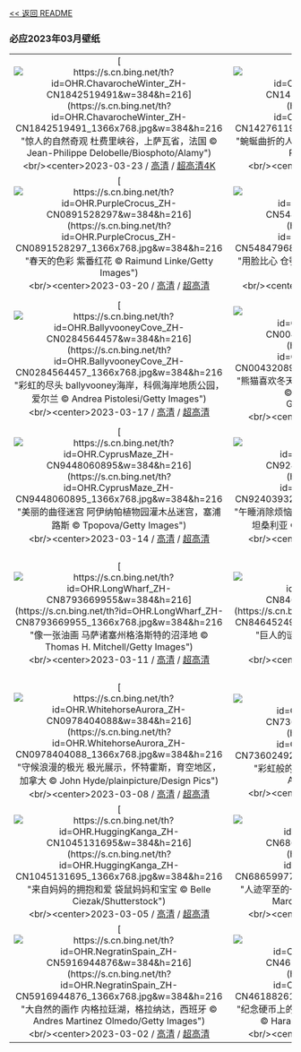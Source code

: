 [<< 返回 README](../../README.md)
### 必应2023年03月壁纸
||||
|:---:|:---:|:---:|
|[![https://s.cn.bing.net/th?id=OHR.ChavarocheWinter_ZH-CN1842519491&w=384&h=216](https://s.cn.bing.net/th?id=OHR.ChavarocheWinter_ZH-CN1842519491_1366x768.jpg&w=384&h=216 "惊人的自然奇观&#10;杜费里峡谷，上萨瓦省，法国&#10;© Jean-Philippe Delobelle/Biosphoto/Alamy")](https://s.cn.bing.net/search?q=%e6%9d%9c%e8%b4%b9%e9%87%8c%e5%b3%a1%e8%b0%b7&form=hpcapt&mkt=zh-cn&filters=HpDate:"20230322_1600")<br/><center>2023-03-23 / [高清](https://s.cn.bing.net/th?id=OHR.ChavarocheWinter_ZH-CN1842519491_1920x1200.jpg&w=1920&h=1200) / [超高清4K](https://s.cn.bing.net/th?id=OHR.ChavarocheWinter_ZH-CN1842519491_UHD.jpg&w=3840&h=2160)<center/>|[![https://s.cn.bing.net/th?id=OHR.LakePowellAerial_ZH-CN1427611965&w=384&h=216](https://s.cn.bing.net/th?id=OHR.LakePowellAerial_ZH-CN1427611965_1366x768.jpg&w=384&h=216 "蜿蜒曲折的人工湖泊，鲍威尔湖&#10;鲍威尔湖，美国&#10;© Peter Schaefer/Alamy")](https://s.cn.bing.net/search?q=%e9%b2%8d%e5%a8%81%e5%b0%94%e6%b9%96&form=hpcapt&mkt=zh-cn&filters=HpDate:"20230321_1600")<br/><center>2023-03-22 / [高清](https://s.cn.bing.net/th?id=OHR.LakePowellAerial_ZH-CN1427611965_1920x1200.jpg&w=1920&h=1200) / [超高清](https://s.cn.bing.net/th?id=OHR.LakePowellAerial_ZH-CN1427611965_UHD.jpg)<center/>|[![https://s.cn.bing.net/th?id=OHR.ColourDay_ZH-CN1032554089&w=384&h=216](https://s.cn.bing.net/th?id=OHR.ColourDay_ZH-CN1032554089_1366x768.jpg&w=384&h=216 "你最喜欢什么颜色？&#10;彩色粉笔&#10;© Stephen Shepherd/Plainpicture")](https://s.cn.bing.net/search?q=%e5%bd%a9%e8%89%b2%e7%b2%89%e7%ac%94&form=hpcapt&mkt=zh-cn&filters=HpDate:"20230320_1600")<br/><center>2023-03-21 / [高清](https://s.cn.bing.net/th?id=OHR.ColourDay_ZH-CN1032554089_1920x1200.jpg&w=1920&h=1200) / [超高清](https://s.cn.bing.net/th?id=OHR.ColourDay_ZH-CN1032554089_UHD.jpg)<center/>|
|[![https://s.cn.bing.net/th?id=OHR.PurpleCrocus_ZH-CN0891528297&w=384&h=216](https://s.cn.bing.net/th?id=OHR.PurpleCrocus_ZH-CN0891528297_1366x768.jpg&w=384&h=216 "春天的色彩&#10;紫番红花&#10;© Raimund Linke/Getty Images")](https://s.cn.bing.net/search?q=%e7%b4%ab%e7%95%aa%e7%ba%a2%e8%8a%b1&form=hpcapt&mkt=zh-cn&filters=HpDate:"20230319_1600")<br/><center>2023-03-20 / [高清](https://s.cn.bing.net/th?id=OHR.PurpleCrocus_ZH-CN0891528297_1920x1200.jpg&w=1920&h=1200) / [超高清](https://s.cn.bing.net/th?id=OHR.PurpleCrocus_ZH-CN0891528297_UHD.jpg)<center/>|[![https://s.cn.bing.net/th?id=OHR.BarnOwlWinter_ZH-CN5484796826&w=384&h=216](https://s.cn.bing.net/th?id=OHR.BarnOwlWinter_ZH-CN5484796826_1366x768.jpg&w=384&h=216 "用脸比心&#10;仓鸮，英格兰&#10;© Ondrej Prosicky/Getty Images")](https://s.cn.bing.net/search?q=%e4%bb%93%e9%b8%ae&form=hpcapt&mkt=zh-cn&filters=HpDate:"20230318_1600")<br/><center>2023-03-19 / [高清](https://s.cn.bing.net/th?id=OHR.BarnOwlWinter_ZH-CN5484796826_1920x1200.jpg&w=1920&h=1200) / [超高清4K](https://s.cn.bing.net/th?id=OHR.BarnOwlWinter_ZH-CN5484796826_UHD.jpg&w=3840&h=2160)<center/>|[![https://s.cn.bing.net/th?id=OHR.MarsTars_ZH-CN0496313394&w=384&h=216](https://s.cn.bing.net/th?id=OHR.MarsTars_ZH-CN0496313394_1366x768.jpg&w=384&h=216 "此景只应天上有&#10;甘博阿陨击坑，火星&#10;© NASA/JPL-Caltech/University of Arizona")](https://s.cn.bing.net/search?q=%e7%81%ab%e6%98%9f&form=hpcapt&mkt=zh-cn&filters=HpDate:"20230317_1600")<br/><center>2023-03-18 / [高清](https://s.cn.bing.net/th?id=OHR.MarsTars_ZH-CN0496313394_1920x1200.jpg&w=1920&h=1200) / [超高清](https://s.cn.bing.net/th?id=OHR.MarsTars_ZH-CN0496313394_UHD.jpg)<center/>|
|[![https://s.cn.bing.net/th?id=OHR.BallyvooneyCove_ZH-CN0284564457&w=384&h=216](https://s.cn.bing.net/th?id=OHR.BallyvooneyCove_ZH-CN0284564457_1366x768.jpg&w=384&h=216 "彩虹的尽头&#10;ballyvooney海岸，科佩海岸地质公园，爱尔兰&#10;© Andrea Pistolesi/Getty Images")](https://s.cn.bing.net/search?q=%e7%88%b1%e5%b0%94%e5%85%b0%e7%a7%91%e4%bd%a9%e6%b5%b7%e5%b2%b8%e5%9c%b0%e8%b4%a8%e5%85%ac%e5%9b%ad&form=hpcapt&mkt=zh-cn&filters=HpDate:"20230316_1600")<br/><center>2023-03-17 / [高清](https://s.cn.bing.net/th?id=OHR.BallyvooneyCove_ZH-CN0284564457_1920x1200.jpg&w=1920&h=1200) / [超高清](https://s.cn.bing.net/th?id=OHR.BallyvooneyCove_ZH-CN0284564457_UHD.jpg)<center/>|[![https://s.cn.bing.net/th?id=OHR.ChengduPanda_ZH-CN0043208941&w=384&h=216](https://s.cn.bing.net/th?id=OHR.ChengduPanda_ZH-CN0043208941_1366x768.jpg&w=384&h=216 "熊猫喜欢冬天吗？&#10;成都大熊猫繁育研究基地，中国&#10;© Jim Zuckerman/Jaynes Gallery/DanitaDelimont")](https://s.cn.bing.net/search?q=%e6%88%90%e9%83%bd%e5%a4%a7%e7%86%8a%e7%8c%ab%e7%b9%81%e8%82%b2%e7%a0%94%e7%a9%b6%e5%9f%ba%e5%9c%b0&form=hpcapt&mkt=zh-cn&filters=HpDate:"20230315_1600")<br/><center>2023-03-16 / [高清](https://s.cn.bing.net/th?id=OHR.ChengduPanda_ZH-CN0043208941_1920x1200.jpg&w=1920&h=1200) / [超高清](https://s.cn.bing.net/th?id=OHR.ChengduPanda_ZH-CN0043208941_UHD.jpg)<center/>|[![https://s.cn.bing.net/th?id=OHR.AgueroSpain_ZH-CN9622864502&w=384&h=216](https://s.cn.bing.net/th?id=OHR.AgueroSpain_ZH-CN9622864502_1366x768.jpg&w=384&h=216 "如此美景在何处？&#10;阿圭罗村庄，西班牙&#10;© Andrea Comi/Getty Images")](https://s.cn.bing.net/search?q=%e9%98%bf%e5%9c%ad%e7%bd%97%e6%9d%91%e5%ba%84&form=hpcapt&mkt=zh-cn&filters=HpDate:"20230314_1600")<br/><center>2023-03-15 / [高清](https://s.cn.bing.net/th?id=OHR.AgueroSpain_ZH-CN9622864502_1920x1200.jpg&w=1920&h=1200) / [超高清](https://s.cn.bing.net/th?id=OHR.AgueroSpain_ZH-CN9622864502_UHD.jpg)<center/>|
|[![https://s.cn.bing.net/th?id=OHR.CyprusMaze_ZH-CN9448060895&w=384&h=216](https://s.cn.bing.net/th?id=OHR.CyprusMaze_ZH-CN9448060895_1366x768.jpg&w=384&h=216 "美丽的曲径迷宫&#10;阿伊纳帕植物园灌木丛迷宫，塞浦路斯&#10;© Tpopova/Getty Images")](https://s.cn.bing.net/search?q=%e5%a1%9e%e6%b5%a6%e8%b7%af%e6%96%af&form=hpcapt&mkt=zh-cn&filters=HpDate:"20230313_1600")<br/><center>2023-03-14 / [高清](https://s.cn.bing.net/th?id=OHR.CyprusMaze_ZH-CN9448060895_1920x1200.jpg&w=1920&h=1200) / [超高清](https://s.cn.bing.net/th?id=OHR.CyprusMaze_ZH-CN9448060895_UHD.jpg)<center/>|[![https://s.cn.bing.net/th?id=OHR.LionessesNap_ZH-CN9240393299&w=384&h=216](https://s.cn.bing.net/th?id=OHR.LionessesNap_ZH-CN9240393299_1366x768.jpg&w=384&h=216 "午睡消除烦恼&#10;正在睡觉的母狮, 塞伦盖蒂国家公园，坦桑利亚&#10;© Cavan Images/Shutterstock")](https://s.cn.bing.net/search?q=%e5%a1%9e%e4%bc%a6%e7%9b%96%e8%92%82%e5%9b%bd%e5%ae%b6%e5%85%ac%e5%9b%ad&form=hpcapt&mkt=zh-cn&filters=HpDate:"20230312_1600")<br/><center>2023-03-13 / [高清](https://s.cn.bing.net/th?id=OHR.LionessesNap_ZH-CN9240393299_1920x1200.jpg&w=1920&h=1200) / [超高清](https://s.cn.bing.net/th?id=OHR.LionessesNap_ZH-CN9240393299_UHD.jpg)<center/>|[![https://s.cn.bing.net/th?id=OHR.SouthDownsSheep_ZH-CN8986424729&w=384&h=216](https://s.cn.bing.net/th?id=OHR.SouthDownsSheep_ZH-CN8986424729_1366x768.jpg&w=384&h=216 "波浪板起伏的绿丘&#10;南唐斯国家公园的绵羊，东萨塞克斯郡，英国&#10;© Slawek Staszczuk/Alamy")](https://s.cn.bing.net/search?q=%e5%8d%97%e5%94%90%e6%96%af%e5%9b%bd%e5%ae%b6%e5%85%ac%e5%9b%ad&form=hpcapt&mkt=zh-cn&filters=HpDate:"20230311_1600")<br/><center>2023-03-12 / [高清](https://s.cn.bing.net/th?id=OHR.SouthDownsSheep_ZH-CN8986424729_1920x1200.jpg&w=1920&h=1200) / [超高清4K](https://s.cn.bing.net/th?id=OHR.SouthDownsSheep_ZH-CN8986424729_UHD.jpg&w=3840&h=2160)<center/>|
|[![https://s.cn.bing.net/th?id=OHR.LongWharf_ZH-CN8793669955&w=384&h=216](https://s.cn.bing.net/th?id=OHR.LongWharf_ZH-CN8793669955_1366x768.jpg&w=384&h=216 "像一张油画&#10;马萨诸塞州格洛斯特的沼泽地&#10;© Thomas H. Mitchell/Getty Images")](https://s.cn.bing.net/search?q=%e9%a9%ac%e8%90%a8%e8%af%b8%e5%a1%9e%e5%b7%9e%e6%a0%bc%e6%b4%9b%e6%96%af%e7%89%b9&form=hpcapt&mkt=zh-cn&filters=HpDate:"20230310_1600")<br/><center>2023-03-11 / [高清](https://s.cn.bing.net/th?id=OHR.LongWharf_ZH-CN8793669955_1920x1200.jpg&w=1920&h=1200) / [超高清](https://s.cn.bing.net/th?id=OHR.LongWharf_ZH-CN8793669955_UHD.jpg)<center/>|[![https://s.cn.bing.net/th?id=OHR.EdaleValley_ZH-CN8464524952&w=384&h=216](https://s.cn.bing.net/th?id=OHR.EdaleValley_ZH-CN8464524952_1366x768.jpg&w=384&h=216 "巨人的谜题&#10;埃代尔，峰区，英国&#10;© John Finney/Getty Images")](https://s.cn.bing.net/search?q=%e8%8b%b1%e5%9b%bd%e5%b3%b0%e5%8c%ba&form=hpcapt&mkt=zh-cn&filters=HpDate:"20230309_1600")<br/><center>2023-03-10 / [高清](https://s.cn.bing.net/th?id=OHR.EdaleValley_ZH-CN8464524952_1920x1200.jpg&w=1920&h=1200) / [超高清](https://s.cn.bing.net/th?id=OHR.EdaleValley_ZH-CN8464524952_UHD.jpg)<center/>|[![https://s.cn.bing.net/th?id=OHR.WaimeaRainbow_ZH-CN1127225170&w=384&h=216](https://s.cn.bing.net/th?id=OHR.WaimeaRainbow_ZH-CN1127225170_1366x768.jpg&w=384&h=216 "雨后见彩虹&#10;威美亚峡谷和怀波奥瀑布上空的彩虹,考艾岛，夏威夷，美国&#10;© Beverley Van Praagh/Getty Images")](https://s.cn.bing.net/search?q=%e5%a8%81%e7%be%8e%e4%ba%9a%e5%b3%a1%e8%b0%b7&form=hpcapt&mkt=zh-cn&filters=HpDate:"20230308_1600")<br/><center>2023-03-09 / [高清](https://s.cn.bing.net/th?id=OHR.WaimeaRainbow_ZH-CN1127225170_1920x1200.jpg&w=1920&h=1200) / [超高清](https://s.cn.bing.net/th?id=OHR.WaimeaRainbow_ZH-CN1127225170_UHD.jpg)<center/>|
|[![https://s.cn.bing.net/th?id=OHR.WhitehorseAurora_ZH-CN0978404088&w=384&h=216](https://s.cn.bing.net/th?id=OHR.WhitehorseAurora_ZH-CN0978404088_1366x768.jpg&w=384&h=216 "守候浪漫的极光&#10;极光展示，怀特霍斯，育空地区，加拿大&#10;© John Hyde/plainpicture/Design Pics")](https://s.cn.bing.net/search?q=%e6%80%80%e7%89%b9%e9%9c%8d%e6%96%af%e5%8c%97%e6%9e%81%e5%85%89&form=hpcapt&mkt=zh-cn&filters=HpDate:"20230307_1600")<br/><center>2023-03-08 / [高清](https://s.cn.bing.net/th?id=OHR.WhitehorseAurora_ZH-CN0978404088_1920x1200.jpg&w=1920&h=1200) / [超高清](https://s.cn.bing.net/th?id=OHR.WhitehorseAurora_ZH-CN0978404088_UHD.jpg)<center/>|[![https://s.cn.bing.net/th?id=OHR.YuanyangChina_ZH-CN7360249295&w=384&h=216](https://s.cn.bing.net/th?id=OHR.YuanyangChina_ZH-CN7360249295_1366x768.jpg&w=384&h=216 "彩虹般的风景&#10;梯田鸟瞰图，元阳，中国&#10;© AlexGcs/Getty Images")](https://s.cn.bing.net/search?q=%e4%b8%ad%e5%9b%bd%e5%85%83%e9%98%b3&form=hpcapt&mkt=zh-cn&filters=HpDate:"20230306_1600")<br/><center>2023-03-07 / [高清](https://s.cn.bing.net/th?id=OHR.YuanyangChina_ZH-CN7360249295_1920x1200.jpg&w=1920&h=1200) / [超高清](https://s.cn.bing.net/th?id=OHR.YuanyangChina_ZH-CN7360249295_UHD.jpg)<center/>|[![https://s.cn.bing.net/th?id=OHR.IcelandHorses_ZH-CN7213041152&w=384&h=216](https://s.cn.bing.net/th?id=OHR.IcelandHorses_ZH-CN7213041152_1366x768.jpg&w=384&h=216 "这些独特的生物是什么?&#10;站在自己领域的冰岛马，冰岛&#10;© Rodrigo Lourezini/Shutterstock")](https://s.cn.bing.net/search?q=%e5%86%b0%e5%b2%9b%e9%a9%ac&form=hpcapt&mkt=zh-cn&filters=HpDate:"20230305_1600")<br/><center>2023-03-06 / [高清](https://s.cn.bing.net/th?id=OHR.IcelandHorses_ZH-CN7213041152_1920x1200.jpg&w=1920&h=1200) / [超高清](https://s.cn.bing.net/th?id=OHR.IcelandHorses_ZH-CN7213041152_UHD.jpg)<center/>|
|[![https://s.cn.bing.net/th?id=OHR.HuggingKanga_ZH-CN1045131695&w=384&h=216](https://s.cn.bing.net/th?id=OHR.HuggingKanga_ZH-CN1045131695_1366x768.jpg&w=384&h=216 "来自妈妈的拥抱和爱&#10;袋鼠妈妈和宝宝&#10;© Belle Ciezak/Shutterstock")](https://s.cn.bing.net/search?q=%e8%a2%8b%e9%bc%a0&form=hpcapt&mkt=zh-cn&filters=HpDate:"20230304_1600")<br/><center>2023-03-05 / [高清](https://s.cn.bing.net/th?id=OHR.HuggingKanga_ZH-CN1045131695_1920x1200.jpg&w=1920&h=1200) / [超高清](https://s.cn.bing.net/th?id=OHR.HuggingKanga_ZH-CN1045131695_UHD.jpg)<center/>|[![https://s.cn.bing.net/th?id=OHR.PicoVolcano_ZH-CN6865997792&w=384&h=216](https://s.cn.bing.net/th?id=OHR.PicoVolcano_ZH-CN6865997792_1366x768.jpg&w=384&h=216 "人迹罕至的一条路&#10;通往皮库山的道路，葡萄牙&#10;© Marco Bottigelli/Getty Images")](https://s.cn.bing.net/search?q=%e7%9a%ae%e5%ba%93%e5%b1%b1&form=hpcapt&mkt=zh-cn&filters=HpDate:"20230303_1600")<br/><center>2023-03-04 / [高清](https://s.cn.bing.net/th?id=OHR.PicoVolcano_ZH-CN6865997792_1920x1200.jpg&w=1920&h=1200) / [超高清](https://s.cn.bing.net/th?id=OHR.PicoVolcano_ZH-CN6865997792_UHD.jpg)<center/>|[![https://s.cn.bing.net/th?id=OHR.OrcaNorway_ZH-CN6101327628&w=384&h=216](https://s.cn.bing.net/th?id=OHR.OrcaNorway_ZH-CN6101327628_1366x768.jpg&w=384&h=216 "这些捕食者在做什么？&#10;斯皮尔德拉的虎鲸，挪威&#10;© Alex Mustard/Minden Pictures")](https://s.cn.bing.net/search?q=%e8%99%8e%e9%b2%b8&form=hpcapt&mkt=zh-cn&filters=HpDate:"20230302_1600")<br/><center>2023-03-03 / [高清](https://s.cn.bing.net/th?id=OHR.OrcaNorway_ZH-CN6101327628_1920x1200.jpg&w=1920&h=1200) / [超高清](https://s.cn.bing.net/th?id=OHR.OrcaNorway_ZH-CN6101327628_UHD.jpg)<center/>|
|[![https://s.cn.bing.net/th?id=OHR.NegratinSpain_ZH-CN5916944876&w=384&h=216](https://s.cn.bing.net/th?id=OHR.NegratinSpain_ZH-CN5916944876_1366x768.jpg&w=384&h=216 "大自然的画作&#10;内格拉廷湖，格拉纳达，西班牙&#10;© Andres Martinez Olmedo/Getty Images")](https://s.cn.bing.net/search?q=%e6%a0%bc%e6%8b%89%e7%ba%b3%e8%be%be&form=hpcapt&mkt=zh-cn&filters=HpDate:"20230301_1600")<br/><center>2023-03-02 / [高清](https://s.cn.bing.net/th?id=OHR.NegratinSpain_ZH-CN5916944876_1920x1200.jpg&w=1920&h=1200) / [超高清](https://s.cn.bing.net/th?id=OHR.NegratinSpain_ZH-CN5916944876_UHD.jpg)<center/>|[![https://s.cn.bing.net/th?id=OHR.LuebeckCityGate_ZH-CN4618826141&w=384&h=216](https://s.cn.bing.net/th?id=OHR.LuebeckCityGate_ZH-CN4618826141_1366x768.jpg&w=384&h=216 "纪念硬币上的著名建筑&#10;吕贝克的霍尔斯滕门，德国&#10;© Harald Nachtmann/Getty Images")](https://s.cn.bing.net/search?q=%e9%9c%8d%e5%b0%94%e6%96%af%e6%bb%95%e9%97%a8&form=hpcapt&mkt=zh-cn&filters=HpDate:"20230228_1600")<br/><center>2023-03-01 / [高清](https://s.cn.bing.net/th?id=OHR.LuebeckCityGate_ZH-CN4618826141_1920x1200.jpg&w=1920&h=1200) / [超高清](https://s.cn.bing.net/th?id=OHR.LuebeckCityGate_ZH-CN4618826141_UHD.jpg)<center/>